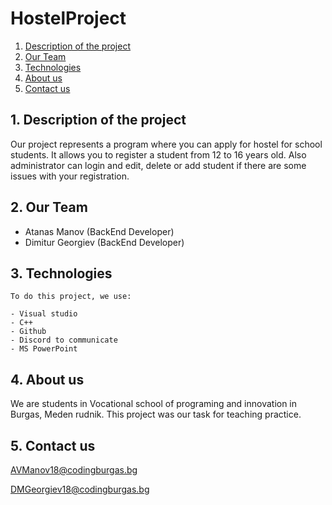 # HostelProject

1. [Description of the project](#team)
2. [Our Team](#team)
3. [Technologies](#team)
4. [About us](#team)
5. [Contact us](#team)



<a name="team"></a>
## 1. Description of the project
  Our project represents a program where you can apply for hostel for school students. It allows you to register a student from 12 to 16 years old. Also administrator can login and edit, delete or add student if there are some issues with your registration.
  
  ## 2. Our Team
  - Atanas Manov (BackEnd Developer)
  - Dimitur Georgiev (BackEnd Developer)
##  3. Technologies
    To do this project, we use: 
    
    - Visual studio
    - C++
    - Github
    - Discord to communicate
    - MS PowerPoint
## 4. About us
We are students in Vocational school of programing and innovation in Burgas, Meden rudnik. This project was our task for teaching practice.

## 5. Contact us
AVManov18@codingburgas.bg

DMGeorgiev18@codingburgas.bg
